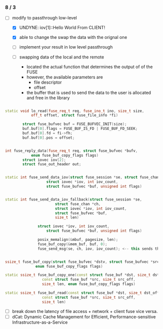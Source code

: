 ### 8 / 3
- [ ] modify to passthrough low-level
    - [x] UNDYNE: iov[1]::Hello World From CLIENT!
    - [x] able to change the swap the data with the orignal one
    - [ ] implement your result in low level passthrough




    - [ ] swapping data of the local and the remote
        - located the actual function that determines the output of of the FUSE
        - however, the available parameters are
          - file descriptor
          - offset
        - the buffer that is used to send the data to the user is allocated and free in the library







```c++

static void lo_read(fuse_req_t req, fuse_ino_t ino, size_t size,
		    off_t offset, struct fuse_file_info *fi)

        struct fuse_bufvec buf = FUSE_BUFVEC_INIT(size);
        buf.buf[0].flags = FUSE_BUF_IS_FD | FUSE_BUF_FD_SEEK;
        buf.buf[0].fd = fi->fh;
        buf.buf[0].pos = offset;


int fuse_reply_data(fuse_req_t req, struct fuse_bufvec *bufv,
		    enum fuse_buf_copy_flags flags)
        struct iovec iov[2];
        struct fuse_out_header out;


static int fuse_send_data_iov(struct fuse_session *se, struct fuse_chan *ch,
			       struct iovec *iov, int iov_count,
			       struct fuse_bufvec *buf, unsigned int flags)


static int fuse_send_data_iov_fallback(struct fuse_session *se,
				       struct fuse_chan *ch,
				       struct iovec *iov, int iov_count,
				       struct fuse_bufvec *buf,
				       size_t len)

               struct iovec *iov, int iov_count,
  			       struct fuse_bufvec *buf, unsigned int flags)

               posix_memalign(&mbuf, pagesize, len);
               fuse_buf_copy(&mem_buf, buf, 0);
               fuse_send_msg(se, ch, iov, iov_count); <-- this sends the data;


ssize_t fuse_buf_copy(struct fuse_bufvec *dstv, struct fuse_bufvec *srcv,
		      enum fuse_buf_copy_flags flags)

static ssize_t fuse_buf_copy_one(const struct fuse_buf *dst, size_t dst_off,
				 const struct fuse_buf *src, size_t src_off,
				 size_t len, enum fuse_buf_copy_flags flags)

static ssize_t fuse_buf_read(const struct fuse_buf *dst, size_t dst_off,
			     const struct fuse_buf *src, size_t src_off,
			     size_t len)

```






- [ ] break down the latency of file access + network + client fuse vice versa.
- [ ]  dCat: Dynamic Cache Management for Efficient, Performance-sensitive Infrastructure-as-a-Service
